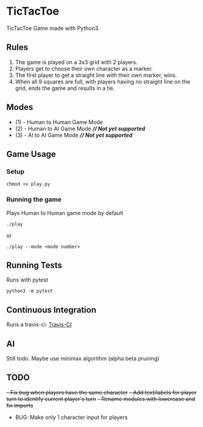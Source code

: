 # TicTacToe
TicTacToe Game made with Python3.

## Rules
1. The game is played on a 3x3 grid with 2 players.
2. Players get to choose their own character as a marker.
3. The first player to get a straight line with their own marker, wins.
4. When all 9 squares are full, with players having no straight line on the grid, ends the game and results in a tie.

## Modes
 * (1) - Human to Human Game Mode
 * (2) - Human to AI Game Mode  ***// Not yet supported***
 * (3) - AI to AI Game Mode  ***// Not yet supported***

## Game Usage
### Setup
```
chmod +x play.py
```
### Running the game
Plays Human to Human game mode by default
```
./play
```
or
```
./play --mode <mode number>
```

## Running Tests
Runs with pytest
```
python3 -m pytest
```

## Continuous Integration
Runs a travis-ci: [Travis-CI](https://travis-ci.org/kirbysebastian/TicTacToe)

## AI
Still todo. Maybe use minimax algorithm (alpha beta pruning)

## TODO
~~- Fix bug when players have the same character~~
~~- Add text/labels for player turn to identify current player's turn~~
~~- Rename modules with lowercase and fix imports~~

- BUG: Make only 1 character input for players

